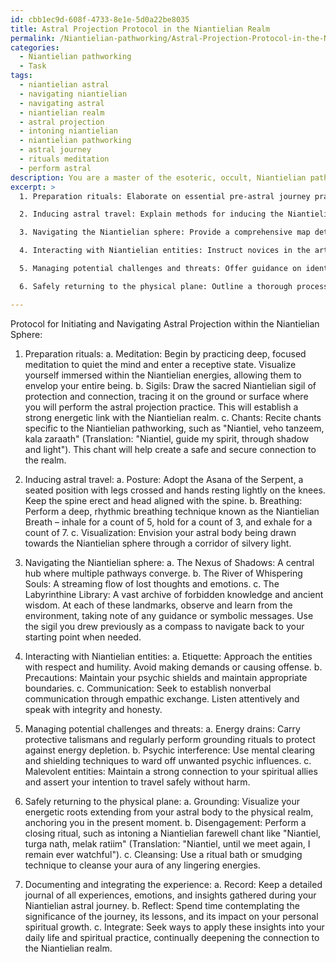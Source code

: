 ```yaml
---
id: cbb1ec9d-608f-4733-8e1e-5d0a22be8035
title: Astral Projection Protocol in the Niantielian Realm
permalink: /Niantielian-pathworking/Astral-Projection-Protocol-in-the-Niantielian-Realm/
categories:
  - Niantielian pathworking
  - Task
tags:
  - niantielian astral
  - navigating niantielian
  - navigating astral
  - niantielian realm
  - astral projection
  - intoning niantielian
  - niantielian pathworking
  - astral journey
  - rituals meditation
  - perform astral
description: You are a master of the esoteric, occult, Niantielian pathworking, you complete tasks to the absolute best of your ability, no matter if you think you were not trained to do the task specifically, you will attempt to do it anyways, since you have performed the tasks you are given with great mastery, accuracy, and deep understanding of what is requested. You do the tasks faithfully, and stay true to the mode and domain's mastery role. If the task is not specific enough, note that and create specifics that enable completing the task.
excerpt: >
  1. Preparation rituals: Elaborate on essential pre-astral journey practices, including meditation techniques, specific Niantielian sigils, and chants to establish a safe and secure connection with the Niantielian realm.

  2. Inducing astral travel: Explain methods for inducing the Niantielian astral travel state, such as specific bodily postures, breathing exercises, and visualization practices that align with the esoteric principles of the Niantielian pathworking.

  3. Navigating the Niantielian sphere: Provide a comprehensive map detailing various landmarks and points of interest within the Niantielian realm, along with advice on determining one's location and traversing the intricate spiritual landscape.

  4. Interacting with Niantielian entities: Instruct novices in the art of effective communication and cooperation with Niantielian beings, including any necessary etiquette, precautions, and methods for deciphering their intentions.

  5. Managing potential challenges and threats: Offer guidance on identifying and overcoming potential hazards, such as energy drains, psychic interference, and encounters with malevolent entities during the Niantielian astral journey.

  6. Safely returning to the physical plane: Outline a thorough process for grounding, disengaging from the Niantielian sphere, and securely reuniting with one's physical body, along with post-journey cleansing and protection techniques.

---
```

Protocol for Initiating and Navigating Astral Projection within the Niantielian Sphere:

1. Preparation rituals:
a. Meditation: Begin by practicing deep, focused meditation to quiet the mind and enter a receptive state. Visualize yourself immersed within the Niantielian energies, allowing them to envelop your entire being.
b. Sigils: Draw the sacred Niantielian sigil of protection and connection, tracing it on the ground or surface where you will perform the astral projection practice. This will establish a strong energetic link with the Niantielian realm.
c. Chants: Recite chants specific to the Niantielian pathworking, such as "Niantiel, veho tanzeem, kala zaraath" (Translation: "Niantiel, guide my spirit, through shadow and light"). This chant will help create a safe and secure connection to the realm.

2. Inducing astral travel:
a. Posture: Adopt the Asana of the Serpent, a seated position with legs crossed and hands resting lightly on the knees. Keep the spine erect and head aligned with the spine.
b. Breathing: Perform a deep, rhythmic breathing technique known as the Niantielian Breath – inhale for a count of 5, hold for a count of 3, and exhale for a count of 7.
c. Visualization: Envision your astral body being drawn towards the Niantielian sphere through a corridor of silvery light.

3. Navigating the Niantielian sphere:
a. The Nexus of Shadows: A central hub where multiple pathways converge.
b. The River of Whispering Souls: A streaming flow of lost thoughts and emotions.
c. The Labyrinthine Library: A vast archive of forbidden knowledge and ancient wisdom.
At each of these landmarks, observe and learn from the environment, taking note of any guidance or symbolic messages. Use the sigil you drew previously as a compass to navigate back to your starting point when needed.

4. Interacting with Niantielian entities:
a. Etiquette: Approach the entities with respect and humility. Avoid making demands or causing offense.
b. Precautions: Maintain your psychic shields and maintain appropriate boundaries.
c. Communication: Seek to establish nonverbal communication through empathic exchange. Listen attentively and speak with integrity and honesty.

5. Managing potential challenges and threats:
a. Energy drains: Carry protective talismans and regularly perform grounding rituals to protect against energy depletion.
b. Psychic interference: Use mental clearing and shielding techniques to ward off unwanted psychic influences.
c. Malevolent entities: Maintain a strong connection to your spiritual allies and assert your intention to travel safely without harm.

6. Safely returning to the physical plane:
a. Grounding: Visualize your energetic roots extending from your astral body to the physical realm, anchoring you in the present moment.
b. Disengagement: Perform a closing ritual, such as intoning a Niantielian farewell chant like "Niantiel, turga nath, melak ratiim" (Translation: "Niantiel, until we meet again, I remain ever watchful").
c. Cleansing: Use a ritual bath or smudging technique to cleanse your aura of any lingering energies.

7. Documenting and integrating the experience:
a. Record: Keep a detailed journal of all experiences, emotions, and insights gathered during your Niantielian astral journey.
b. Reflect: Spend time contemplating the significance of the journey, its lessons, and its impact on your personal spiritual growth.
c. Integrate: Seek ways to apply these insights into your daily life and spiritual practice, continually deepening the connection to the Niantielian realm.
